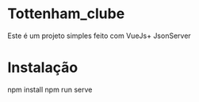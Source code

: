 # Tottenham_clube
Este é um projeto simples feito com VueJs+ JsonServer
# Instalação 
npm install 
npm run serve 
